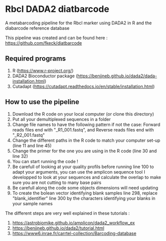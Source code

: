 # Rbcl DADA2 diatbarcode 

A metabarcoding pipeline for the Rbcl marker using DADA2 in R and the diabarcode reference database

This pipeline was created and can be found here : https://github.com/fkeck/diatbarcode

## Required programs

1. R (https://www.r-project.org/)
2. DADA2 Bioconductor package (https://benjjneb.github.io/dada2/dada-installation.html)
3. Cutadapt (https://cutadapt.readthedocs.io/en/stable/installation.html)

## How to use the pipeline 

1. Download the R code on your local computer (or clone this directory)
2. Put all your demultiplexed sequences in a folder
3. Change file names to have the following pattern if not the case: Forward reads files end with "_R1_001.fastq", and Reverse reads files end with "_R2_001.fastq"
4. Change the different paths in the R code to match your computer set-up (line 11 and line 45)
5. Change the primer for the one you are using in the R code (line 30 and line 32)
6. You can start running the code ! 
7. Be carefull of looking at your quality profils before running line 100 to adapt your arguments, you can use the amplicon sequence tool I developped to look at your sequences and calculate the overlap to make sure you are not cutting to many base pairs 
8. Be carefull along the code some objects dimensions will need updating
9. To create the bolean vector identifying blank samples line 298, replace "blank_identifier" line 300 by the characters identifying your blanks in your sample names

The different steps are very well explained in these tutorials : 
1. https://astrobiomike.github.io/amplicon/dada2_workflow_ex
2. https://benjjneb.github.io/dada2/tutorial.html
3. https://www6.inrae.fr/carrtel-collection/Barcoding-database
